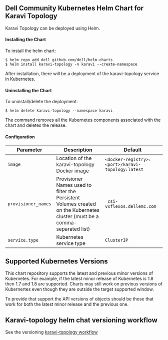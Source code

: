 <!--
Copyright (c) 2020 Dell Inc., or its subsidiaries. All Rights Reserved.

Licensed under the Apache License, Version 2.0 (the "License");
you may not use this file except in compliance with the License.
You may obtain a copy of the License at

    http://www.apache.org/licenses/LICENSE-2.0
-->


## Dell Community Kubernetes Helm Chart for Karavi Topology

Karavi Topology can be deployed using Helm.

#### Installing the Chart
To install the helm chart:
```console
$ helm repo add dell github.com/dell/helm-charts
$ helm install karavi-topology -n karavi --create-namespace
```
After installation, there will be a deployment of the karavi-topology service in Kubernetes.

#### Uninstalling the Chart
To uninstall/delete the deployment:
```console
$ helm delete karavi-topology --namespace karavi 
```
The command removes all the Kubernetes components associated with the chart and deletes the release.

#### Configuration

| Parameter                                 | Description                                   | Default                                                 |
|-------------------------------------------|-----------------------------------------------|---------------------------------------------------------|
| `image`                   | Location of the karavi-topology Docker image                                                                                                        | `<docker-registry>:<port>/karavi-topology:latest`|
| `provisioner_names`       | Provisioner Names used to filter the Persistent Volumes created on the Kubernetes cluster (must be a comma-separated list)    | ` csi-vxflexos.dellemc.com`                                                   |
| `service.type`            | Kubernetes service type	    | `ClusterIP`                                                   |

## Supported Kubernetes Versions

This chart repository supports the latest and previous minor versions of Kubernetes. For example, if the latest minor release of Kubernetes is 1.8 then 1.7 and 1.8 are supported. Charts may still work on previous versions of Kubernertes even though they are outside the target supported window.

To provide that support the API versions of objects should be those that work for both the latest minor release and the previous one.

## Karavi-topology helm chat versioning workflow
See the versioning [karavi-topology workflow](../karavi-topology/VERSIONING_WORKFLOW.md)